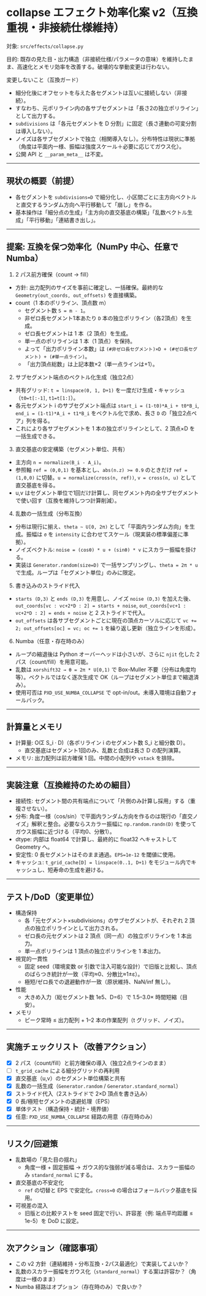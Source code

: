 # collapse エフェクト効率化案 v2（互換重視・非接続仕様維持）

対象: `src/effects/collapse.py`

目的: 既存の見た目・出力構造（非接続仕様/パラメータの意味）を維持したまま、高速化とメモリ効率を改善する。破壊的な挙動変更は行わない。

変更しないこと（互換ガード）
- 細分化後にオフセットを与えた各セグメントは互いに接続しない（非接続）。
- すなわち、元ポリライン内の各サブセグメントは「長さ2の独立ポリライン」として出力する。
- `subdivisions` は「各元セグメントを D 分割」に固定（長さ連動の可変分割は導入しない）。
- ノイズは各サブセグメントで独立（相関導入なし）。分布特性は現状に準拠（角度は平面内一様、振幅は強度スケール＋必要に応じてガウス化）。
- 公開 API と `__param_meta__` は不変。

---

## 現状の概要（前提）

- 各セグメントを `subdivisions=D` で細分化し、小区間ごとに主方向ベクトルと直交するランダム方向へ平行移動して「崩し」を作る。
- 基本操作は「細分点の生成」「主方向の直交基底の構築」「乱数ベクトル生成」「平行移動」「連結書き出し」。

---

## 提案: 互換を保つ効率化（NumPy 中心、任意で Numba）

1) 2 パス前方確保（count → fill）
- 方針: 出力配列のサイズを事前に確定し、一括確保。最終的な `Geometry(out_coords, out_offsets)` を直接構築。
- count（1 本のポリライン、頂点数 m）
  - セグメント数 `S = m - 1`。
  - 非ゼロ長セグメント1本あたり `D` 本の独立ポリライン（各2頂点）を生成。
  - ゼロ長セグメントは 1 本（2 頂点）を生成。
  - 単一点のポリラインは 1 本（1 頂点）を保持。
  - よって「出力ポリライン本数」は `(#非ゼロ長セグメント)×D + (#ゼロ長セグメント) + (#単一点ライン)`。
  - 「出力頂点総数」は上記本数×2（単一点ラインは+1）。

2) サブセグメント端点のベクトル化生成（独立2点）
- 共有グリッド: `t = linspace(0, 1, D+1)` を一度だけ生成・キャッシュ（`t0=t[:-1]`, `t1=t[1:]`）。
- 各元セグメント i のサブセグメント端点は `start_i = (1-t0)*A_i + t0*B_i`, `end_i = (1-t1)*A_i + t1*B_i` をベクトル化で求め、長さ `D` の「独立2点ペア」列を得る。
- これにより各サブセグメントを 1 本の独立ポリラインとして、2 頂点×D を一括生成できる。

3) 直交基底の安定構築（セグメント単位、共有）
- 主方向 `n = normalize(B_i - A_i)`。
- 参照軸 `ref = (0,0,1)` を基本とし、`abs(n.z) >= 0.9` のときだけ `ref = (1,0,0)` に切替。`u = normalize(cross(n, ref))`, `v = cross(n, u)` として直交基底を得る。
- u,v はセグメント単位で1回だけ計算し、同セグメント内の全サブセグメントで使い回す（互換を維持しつつ計算削減）。

4) 乱数の一括生成（分布互換）
- 分布は現行に揃え、`theta ~ U[0, 2π)` として「平面内ランダム方向」を生成。振幅は `σ` を `intensity` に合わせてスケール（現実装の標準偏差に準拠）。
- ノイズベクトル: `noise = (cosθ) * u + (sinθ) * v` にスカラー振幅を掛ける。
- 実装は `Generator.random(size=D)` で一括サンプリングし、`theta = 2π * u` で生成。ループは「セグメント単位」のみに限定。

5) 書き込みのストライド代入
- `starts (D,3)` と `ends (D,3)` を用意し、ノイズ `noise (D,3)` を加えた後、
  `out_coords[vc : vc+2*D : 2] = starts + noise`, `out_coords[vc+1 : vc+2*D : 2] = ends + noise` と 2 ストライドで代入。
- `out_offsets` は各サブセグメントごとに現在の頂点カーソルに応じて `vc += 2; out_offsets[oc] = vc; oc += 1` を繰り返し更新（独立ラインを形成）。

6) Numba（任意・存在時のみ）
- ループの縮退後は Python オーバーヘッドは小さいが、さらに `njit` 化した 2 パス（count/fill）を用意可能。
- 乱数は `xorshift32 → θ = 2π * U[0,1)` で Box-Muller 不要（分布は角度均等）。ベクトルではなく逐次生成で OK（ループはセグメント単位まで縮退済み）。
- 使用可否は `PXD_USE_NUMBA_COLLAPSE` で opt-in/out。未導入環境は自動フォールバック。

---

## 計算量とメモリ

- 計算量: O(Σ S_i · D)（各ポリライン i のセグメント数 S_i と細分数 D）。
  - 直交基底はセグメント1回のみ、乱数と合成は長さ D の配列演算。
- メモリ: 出力配列は前方確保 1 回。中間の小配列や `vstack` を排除。

---

## 実装注意（互換維持のための細目）

- 接続性: セグメント間の共有端点について「片側のみ計算し採用」する（重複させない）。
- 分布: 角度一様（cos/sin）で平面内ランダム方向を作るのは現行の「直交ノイズ」解釈と整合。必要ならスカラー振幅に `np.random.randn(D)` を使ってガウス振幅に近づける（平均0、分散1）。
- dtype: 内部は float64 で計算し、最終的に float32 へキャストして Geometry へ。
- 安定性: 0 長セグメントはそのまま通過。`EPS=1e-12` を閾値に使用。
- キャッシュ: `t_grid_cache[D] = linspace(0..1, D+1)` をモジュール内でキャッシュし、短寿命の生成を避ける。

---

## テスト/DoD（変更単位）

- 構造保持
  - 各「元セグメント×subdivisions」のサブセグメントが、それぞれ 2 頂点の独立ポリラインとして出力される。
  - ゼロ長の元セグメントは 2 頂点（同一点）の独立ポリラインを 1 本出力。
  - 単一点ポリラインは 1 頂点の独立ポリラインを 1 本出力。
- 視覚的一貫性
  - 固定 seed（環境変数 or 引数で注入可能な設計）で旧版と比較し、頂点のばらつき統計が一致（平均≈0、分散比≈1±ε）。
  - 極短/ゼロ長での退避動作が一致（原状維持、NaN/inf 無し）。
- 性能
  - 大きめ入力（総セグメント数 1e5、D=6）で 1.5–3.0× 時間短縮（目安）。
- メモリ
  - ピーク常時 ≤ 出力配列 + 1–2 本の作業配列（t グリッド、ノイズ）。

---

## 実施チェックリスト（改善アクション）

- [x] 2 パス（count/fill）と前方確保の導入（独立2点ラインのまま）
- [ ] `t_grid_cache` による細分グリッドの再利用
- [x] 直交基底（u,v）のセグメント単位構築と共有
- [x] 乱数の一括生成（`Generator.random` / `Generator.standard_normal`）
- [x] ストライド代入（2ストライドで 2×D 頂点を書き込み）
- [x] 0 長/極短セグメントの退避処理（EPS）
- [x] 単体テスト（構造保持・統計・境界値）
- [x] 任意: `PXD_USE_NUMBA_COLLAPSE` 経路の用意（存在時のみ）

---

## リスク/回避策

- 乱数場の「見た目の揺れ」
  - 角度一様 + 固定振幅 → ガウス的な強弱が減る場合は、スカラー振幅のみ `standard_normal` にする。
- 直交基底の不安定化
  - `ref` の切替と EPS で安定化。`cross≈0` の場合はフォールバック基底を採用。
- 可視差の混入
  - 旧版との比較テストを seed 固定で行い、許容差（例: 端点平均距離 ≤ 1e-5）を DoD に設定。

---

## 次アクション（確認事項）

- この v2 方針（連結維持・分布互換・2パス最適化）で実装してよいか？
- 乱数のスカラー振幅をガウス化（`standard_normal`）する案は許容か？（角度は一様のまま）
- Numba 経路はオプション（存在時のみ）で良いか？

